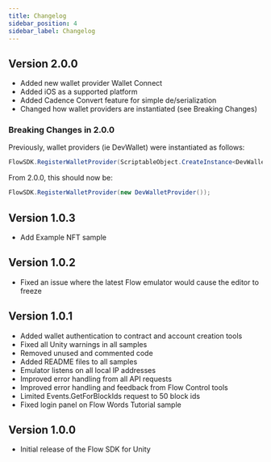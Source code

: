 ```yaml
---
title: Changelog
sidebar_position: 4
sidebar_label: Changelog
---
```

## Version 2.0.0

- Added new wallet provider Wallet Connect
- Added iOS as a supported platform
- Added Cadence Convert feature for simple de/serialization
- Changed how wallet providers are instantiated (see Breaking Changes)

### Breaking Changes in 2.0.0

Previously, wallet providers (ie DevWallet) were instantiated as follows: 

```csharp
FlowSDK.RegisterWalletProvider(ScriptableObject.CreateInstance<DevWalletProvider>());
```

From 2.0.0, this should now be: 

```csharp
FlowSDK.RegisterWalletProvider(new DevWalletProvider());
```

## Version 1.0.3

- Add Example NFT sample

## Version 1.0.2

- Fixed an issue where the latest Flow emulator would cause the editor to freeze

## Version 1.0.1

- Added wallet authentication to contract and account creation tools
- Fixed all Unity warnings in all samples
- Removed unused and commented code
- Added README files to all samples
- Emulator listens on all local IP addresses
- Improved error handling from all API requests
- Improved error handling and feedback from Flow Control tools
- Limited Events.GetForBlockIds request to 50 block ids
- Fixed login panel on Flow Words Tutorial sample

## Version 1.0.0 

- Initial release of the Flow SDK for Unity